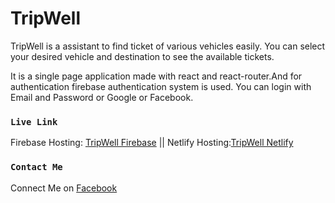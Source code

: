 # TripWell

TripWell is a assistant to find ticket of various vehicles easily. You can select your desired vehicle and destination to see the available tickets.

It is a single page application made with react and react-router.And for authentication firebase authentication system is used. You can login with Email and Password or Google or Facebook.

### `Live Link`

Firebase Hosting: [TripWell Firebase](https://tripwell.web.app) || Netlify Hosting:[TripWell Netlify](https://tripwell.netlify.app)

### `Contact Me`

Connect Me on [Facebook](https://facebook.com/adhovi)
